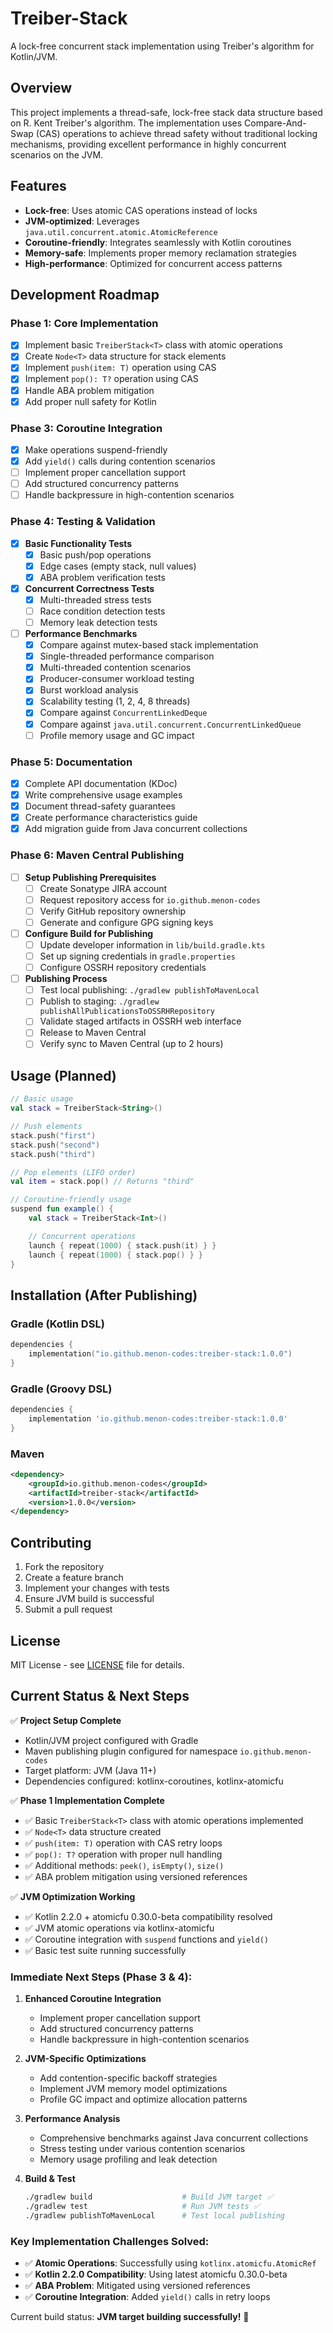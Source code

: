 # Treiber-Stack

A lock-free concurrent stack implementation using Treiber's algorithm for Kotlin/JVM.

## Overview

This project implements a thread-safe, lock-free stack data structure based on R. Kent Treiber's algorithm. The implementation uses Compare-And-Swap (CAS) operations to achieve thread safety without traditional locking mechanisms, providing excellent performance in highly concurrent scenarios on the JVM.

## Features

- **Lock-free**: Uses atomic CAS operations instead of locks
- **JVM-optimized**: Leverages `java.util.concurrent.atomic.AtomicReference`
- **Coroutine-friendly**: Integrates seamlessly with Kotlin coroutines
- **Memory-safe**: Implements proper memory reclamation strategies
- **High-performance**: Optimized for concurrent access patterns

## Development Roadmap

### Phase 1: Core Implementation

- [x] Implement basic `TreiberStack<T>` class with atomic operations
- [x] Create `Node<T>` data structure for stack elements
- [x] Implement `push(item: T)` operation using CAS
- [x] Implement `pop(): T?` operation using CAS
- [x] Handle ABA problem mitigation
- [x] Add proper null safety for Kotlin

### Phase 3: Coroutine Integration

- [x] Make operations suspend-friendly
- [x] Add `yield()` calls during contention scenarios
- [ ] Implement proper cancellation support
- [ ] Add structured concurrency patterns
- [ ] Handle backpressure in high-contention scenarios

### Phase 4: Testing & Validation

- [x] **Basic Functionality Tests**
  - [x] Basic push/pop operations
  - [x] Edge cases (empty stack, null values)
  - [x] ABA problem verification tests
- [x] **Concurrent Correctness Tests**
  - [x] Multi-threaded stress tests
  - [ ] Race condition detection tests
  - [ ] Memory leak detection tests
- [ ] **Performance Benchmarks**
  - [x] Compare against mutex-based stack implementation
  - [x] Single-threaded performance comparison
  - [x] Multi-threaded contention scenarios
  - [x] Producer-consumer workload testing
  - [x] Burst workload analysis
  - [x] Scalability testing (1, 2, 4, 8 threads)
  - [x] Compare against `ConcurrentLinkedDeque`
  - [x] Compare against `java.util.concurrent.ConcurrentLinkedQueue`
  - [ ] Profile memory usage and GC impact

### Phase 5: Documentation

- [x] Complete API documentation (KDoc)
- [x] Write comprehensive usage examples
- [x] Document thread-safety guarantees
- [x] Create performance characteristics guide
- [x] Add migration guide from Java concurrent collections

### Phase 6: Maven Central Publishing

- [ ] **Setup Publishing Prerequisites**
  - [ ] Create Sonatype JIRA account
  - [ ] Request repository access for `io.github.menon-codes`
  - [ ] Verify GitHub repository ownership
  - [ ] Generate and configure GPG signing keys
- [ ] **Configure Build for Publishing**
  - [ ] Update developer information in `lib/build.gradle.kts`
  - [ ] Set up signing credentials in `gradle.properties`
  - [ ] Configure OSSRH repository credentials
- [ ] **Publishing Process**
  - [ ] Test local publishing: `./gradlew publishToMavenLocal`
  - [ ] Publish to staging: `./gradlew publishAllPublicationsToOSSRHRepository`
  - [ ] Validate staged artifacts in OSSRH web interface
  - [ ] Release to Maven Central
  - [ ] Verify sync to Maven Central (up to 2 hours)

## Usage (Planned)

```kotlin
// Basic usage
val stack = TreiberStack<String>()

// Push elements
stack.push("first")
stack.push("second")
stack.push("third")

// Pop elements (LIFO order)
val item = stack.pop() // Returns "third"

// Coroutine-friendly usage
suspend fun example() {
    val stack = TreiberStack<Int>()

    // Concurrent operations
    launch { repeat(1000) { stack.push(it) } }
    launch { repeat(1000) { stack.pop() } }
}
```

## Installation (After Publishing)

### Gradle (Kotlin DSL)

```kotlin
dependencies {
    implementation("io.github.menon-codes:treiber-stack:1.0.0")
}
```

### Gradle (Groovy DSL)

```groovy
dependencies {
    implementation 'io.github.menon-codes:treiber-stack:1.0.0'
}
```

### Maven

```xml
<dependency>
    <groupId>io.github.menon-codes</groupId>
    <artifactId>treiber-stack</artifactId>
    <version>1.0.0</version>
</dependency>
```

## Contributing

1. Fork the repository
2. Create a feature branch
3. Implement your changes with tests
4. Ensure JVM build is successful
5. Submit a pull request

## License

MIT License - see [LICENSE](LICENSE) file for details.

## Current Status & Next Steps

✅ **Project Setup Complete**

- Kotlin/JVM project configured with Gradle
- Maven publishing plugin configured for namespace `io.github.menon-codes`
- Target platform: JVM (Java 11+)
- Dependencies configured: kotlinx-coroutines, kotlinx-atomicfu

✅ **Phase 1 Implementation Complete**

- ✅ Basic `TreiberStack<T>` class with atomic operations implemented
- ✅ `Node<T>` data structure created
- ✅ `push(item: T)` operation with CAS retry loops
- ✅ `pop(): T?` operation with proper null handling
- ✅ Additional methods: `peek()`, `isEmpty()`, `size()`
- ✅ ABA problem mitigation using versioned references

✅ **JVM Optimization Working**

- ✅ Kotlin 2.2.0 + atomicfu 0.30.0-beta compatibility resolved
- ✅ JVM atomic operations via kotlinx-atomicfu
- ✅ Coroutine integration with `suspend` functions and `yield()`
- ✅ Basic test suite running successfully

### Immediate Next Steps (Phase 3 & 4):

1. **Enhanced Coroutine Integration**

   - Implement proper cancellation support
   - Add structured concurrency patterns
   - Handle backpressure in high-contention scenarios

2. **JVM-Specific Optimizations**

   - Add contention-specific backoff strategies
   - Implement JVM memory model optimizations
   - Profile GC impact and optimize allocation patterns

3. **Performance Analysis**

   - Comprehensive benchmarks against Java concurrent collections
   - Stress testing under various contention scenarios
   - Memory usage profiling and leak detection

4. **Build & Test**
   ```bash
   ./gradlew build                    # Build JVM target ✅
   ./gradlew test                     # Run JVM tests ✅
   ./gradlew publishToMavenLocal      # Test local publishing
   ```

### Key Implementation Challenges Solved:

- ✅ **Atomic Operations**: Successfully using `kotlinx.atomicfu.AtomicRef`
- ✅ **Kotlin 2.2.0 Compatibility**: Using latest atomicfu 0.30.0-beta
- ✅ **ABA Problem**: Mitigated using versioned references
- ✅ **Coroutine Integration**: Added `yield()` calls in retry loops

Current build status: **JVM target building successfully!** 🎉
